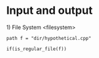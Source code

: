 # Input and output

1\) File System &lt;filesystem&gt;

`path f = "dir/hypothetical.cpp"`

`if(is_regular_file(f))`

